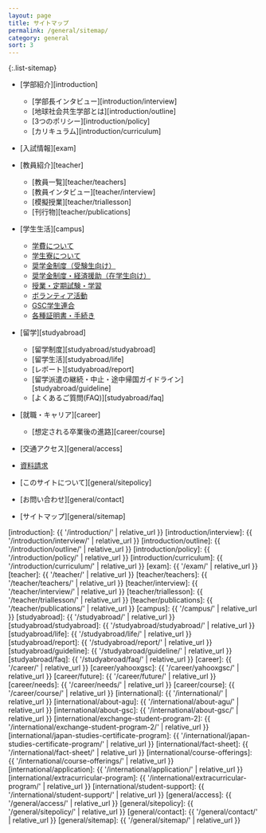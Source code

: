 ```yaml
---
layout: page
title: サイトマップ
permalink: /general/sitemap/
category: general
sort: 3
---
```


{:.list-sitemap}
*   [学部紹介][introduction]
    *   [学部長インタビュー][introduction/interview]
    *   [地球社会共生学部とは][introduction/outline]
    *   [3つのポリシー][introduction/policy]
    *   [カリキュラム][introduction/curriculum]
*   [入試情報][exam]
*   [教員紹介][teacher]
    *   [教員一覧][teacher/teachers]
    *   [教員インタビュー][teacher/interview]
    *   [模擬授業][teacher/triallesson]
    *   [刊行物][teacher/publications]
*   [学生生活][campus]
    *   [学費について](http://www.aoyama.ac.jp/life/expenses/)
    *   [学生寮について](http://www.aoyama.ac.jp/life/health/dormitory/dormitory_sagamihara/)
    *   [奨学金制度（受験生向け）](http://www.aoyama.ac.jp/life/expenses/scholarship_prospective/)
    *   [奨学金制度・経済援助（在学生向け）](http://www.aoyama.ac.jp/life/expenses/scholarship/)
    *   [授業・定期試験・学習](http://www.aoyama.ac.jp/life/schooltime/)
    *   [ボランティア活動](http://www.aoyama.ac.jp/life/volunteer/)
    *   [GSC学生連合](http://gscstunion.com/)
    *   [各種証明書・手続き](https://www.aoyama.ac.jp/procedure/certificate/)
*   [留学][studyabroad]
    *   [留学制度][studyabroad/studyabroad]
    *   [留学生活][studyabroad/life]
    *   [レポート][studyabroad/report]
    *   [留学派遣の継続・中止・途中帰国ガイドライン][studyabroad/guideline]
    *   [よくあるご質問(FAQ)][studyabroad/faq]
    
*   [就職・キャリア][career]
    *   [想定される卒業後の進路][career/course]
*   [交通アクセス][general/access]
*   [資料請求](http://www.aoyama.ac.jp/outline/reference/)
*   [このサイトについて][general/sitepolicy]
*   [お問い合わせ][general/contact]
*   [サイトマップ][general/sitemap]


[introduction]: {{ '/introduction/' | relative_url }}
[introduction/interview]: {{ '/introduction/interview/' | relative_url }}
[introduction/outline]: {{ '/introduction/outline/' | relative_url }}
[introduction/policy]: {{ '/introduction/policy/' | relative_url }}
[introduction/curriculum]: {{ '/introduction/curriculum/' | relative_url }}
[exam]: {{ '/exam/' | relative_url }}
[teacher]: {{ '/teacher/' | relative_url }}
[teacher/teachers]: {{ '/teacher/teachers/' | relative_url }}
[teacher/interview]: {{ '/teacher/interview/' | relative_url }}
[teacher/triallesson]: {{ '/teacher/triallesson/' | relative_url }}
[teacher/publications]: {{ '/teacher/publications/' | relative_url }}
[campus]: {{ '/campus/' | relative_url }}
[studyabroad]: {{ '/studyabroad/' | relative_url }}
[studyabroad/studyabroad]: {{ '/studyabroad/studyabroad/' | relative_url }}
[studyabroad/life]: {{ '/studyabroad/life/' | relative_url }}
[studyabroad/report]: {{ '/studyabroad/report/' | relative_url }}
[studyabroad/guideline]: {{ '/studyabroad/guideline/' | relative_url }}
[studyabroad/faq]: {{ '/studyabroad/faq/' | relative_url }}
[career]: {{ '/career/' | relative_url }}
[career/yahooxgsc]: {{ '/career/yahooxgsc/' | relative_url }}
[career/future]: {{ '/career/future/' | relative_url }}
[career/needs]: {{ '/career/needs/' | relative_url }}
[career/course]: {{ '/career/course/' | relative_url }}
[international]: {{ '/international/' | relative_url }}
[international/about-agu]: {{ '/international/about-agu/' | relative_url }}
[international/about-gsc]: {{ '/international/about-gsc/' | relative_url }}
[international/exchange-student-program-2]: {{ '/international/exchange-student-program-2/' | relative_url }}
[international/japan-studies-certificate-program]: {{ '/international/japan-studies-certificate-program/' | relative_url }}
[international/fact-sheet]: {{ '/international/fact-sheet/' | relative_url }}
[international/course-offerings]: {{ '/international/course-offerings/' | relative_url }}
[international/application]: {{ '/international/application/' | relative_url }}
[international/extracurricular-program]: {{ '/international/extracurricular-program/' | relative_url }}
[international/student-support]: {{ '/international/student-support/' | relative_url }}
[general/access]: {{ '/general/access/' | relative_url }}
[general/sitepolicy]: {{ '/general/sitepolicy/' | relative_url }}
[general/contact]: {{ '/general/contact/' | relative_url }}
[general/sitemap]: {{ '/general/sitemap/' | relative_url }}
